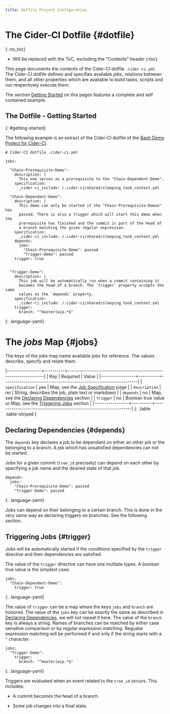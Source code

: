 ```yaml
---
title: Dotfile Project Configuration
---
```


# The Cider-CI Dotfile {#dotfile}
{:.no_toc}

* Will be replaced with the ToC, excluding the "Contents" header
{:toc}


This page documents the contents of the Cider-CI dotfile `.cider-ci.yml`. The
Cider-CI dotfile defines and specifies available _jobs_, relations between
them, and all other properties which are available to build tasks, scripts and
run respectively execute them. 

The section [Getting Started](#getting-started) on this pages features
a complete and self contained example. 


## The Dotfile - Getting Started 
{: #getting-started}

The following example is an extract of the Cider-CI dotfile of the
[Bash Demo Project for Cider-CI][].


    # Cider-CI dotfile .cider-ci.yml

    jobs:

      "Chain-Prerequisite-Demo": 
        description: |
          This one serves as a prerequisite to the "Chain-Dependent-Demo".
        specification: 
          _cider-ci_include: /.cider-ci/shared/sleeping_task_context.yml

      "Chain-Dependent-Demo": 
        description: |
          This demo can only be started if the "Chain-Prerequisite-Demoe" has
          passed. There is also a trigger which will start this demo when the
          prerequisite has finished and the commit is part of the head of
          a branch matching the given regular expression. 
        specification: 
          _cider-ci_include: /.cider-ci/shared/sleeping_task_context.yml
        depends:
          jobs:
            "Chain-Prerequisite-Demo": passed
            "Trigger-Demo": passed
        trigger: true


      "Trigger-Demo": 
        description: |
          This job will be automatically run when a commit containing it
          becomes the head of a branch. The `trigger` property accepts the same
          values as the `depends` property.
        specification:
          _cider-ci_include: /.cider-ci/shared/sleeping_task_context.yml
        trigger: 
          branch: "^master|wip.*$"
  {: .language-yaml}



# The _jobs_ Map {#jobs}

The keys of the _jobs_ map name available jobs for reference. The values
describe, specify and relate them.

|-----------------+----------+------------------------------------------------------------------|
| Key             | Required | Value                                                            |
|-----------------+----------+------------------------------------------------------------------|
| `specification` | yes      | Map, see the [Job Specification][] page                        |
| `description`   | no       | String, describes the job, plain text or markdown              |
| `depends`       | no       | Map, see the [Declaring Dependencies][] section                  |
| `trigger`       | no       | Boolean true value or Map, see the [Triggering Jobs][] section |
|-----------------+----------+------------------------------------------------------------------|
{: .table .table-striped }


## Declaring Dependencies {#depends}

The `depends` key declares a job to be dependent on either an other job or
the belonging to a branch. A job which has unsatisfied dependencies can not
be started. 

Jobs for a given commit (`tree_id` precisely) can depend on each other by
specifying a job name and the desired state of that job. 

    depends:
      jobs:
        "Chain-Prerequisite-Demo": passed
        "Trigger-Demo": passed
  {: .language-yaml}


Jobs can depend on their belonging to a certain branch. This is done in the
very same way as declaring triggers on branches. See the following section. 


## Triggering Jobs {#trigger}

Jobs will be automatically started if the conditions specified by the
`trigger` directive and their dependencies are satisfied. 

The value of the `trigger` directive can have one multiple types. 
A boolean true value is the simplest case: 

    jobs:
      "Chain-Dependent-Demo": 
        trigger: true
  {: .language-yaml}


The value of `trigger` can be a map where the keys `jobs` and `branch` are
honored. The value of the `jobs` key can be exactly the same as described in
[Declaring Dependencies][], we will not repeat it here. The value of the
`branch` key is always a string. Names of branches can be matched by either
case sensitive comparison or by regular expression matching. Regualar
expression matching will be performed if and only if the string starts with
a `^` character. 


    jobs:
      "Trigger-Demo": 
        trigger: 
          branch: "^master|wip.*$"
  {: .language-yaml}


Triggers are evaluated when an event related to the `tree_id` occurs.
This includes:

* A commit becomes the head of a branch.
* Some job changes into a final state.


  [Job Properties]: #job
  [Bash Demo Project for Cider-CI]: https://github.com/cider-ci/cider-ci_demo-project-bash
  [Job Specification]: /project_configuration/specification/
  [Declaring Dependencies]: #depends
  [Triggering Jobs]: #trigger

